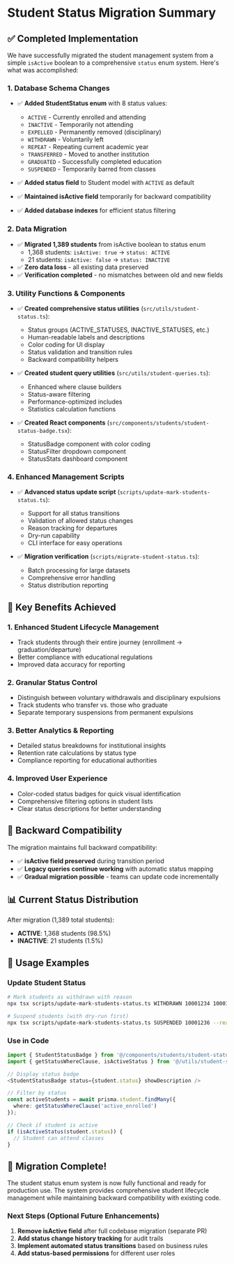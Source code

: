 # Student Status Migration Summary

## ✅ Completed Implementation

We have successfully migrated the student management system from a simple `isActive` boolean to a comprehensive `status` enum system. Here's what was accomplished:

### 1. Database Schema Changes
- ✅ **Added StudentStatus enum** with 8 status values:
  - `ACTIVE` - Currently enrolled and attending
  - `INACTIVE` - Temporarily not attending  
  - `EXPELLED` - Permanently removed (disciplinary)
  - `WITHDRAWN` - Voluntarily left
  - `REPEAT` - Repeating current academic year
  - `TRANSFERRED` - Moved to another institution
  - `GRADUATED` - Successfully completed education
  - `SUSPENDED` - Temporarily barred from classes

- ✅ **Added status field** to Student model with `ACTIVE` as default
- ✅ **Maintained isActive field** temporarily for backward compatibility
- ✅ **Added database indexes** for efficient status filtering

### 2. Data Migration
- ✅ **Migrated 1,389 students** from isActive boolean to status enum
  - 1,368 students: `isActive: true` → `status: ACTIVE`
  - 21 students: `isActive: false` → `status: INACTIVE`
- ✅ **Zero data loss** - all existing data preserved
- ✅ **Verification completed** - no mismatches between old and new fields

### 3. Utility Functions & Components
- ✅ **Created comprehensive status utilities** (`src/utils/student-status.ts`):
  - Status groups (ACTIVE_STATUSES, INACTIVE_STATUSES, etc.)
  - Human-readable labels and descriptions
  - Color coding for UI display
  - Status validation and transition rules
  - Backward compatibility helpers

- ✅ **Created student query utilities** (`src/utils/student-queries.ts`):
  - Enhanced where clause builders
  - Status-aware filtering
  - Performance-optimized includes
  - Statistics calculation functions

- ✅ **Created React components** (`src/components/students/student-status-badge.tsx`):
  - StatusBadge component with color coding
  - StatusFilter dropdown component  
  - StatusStats dashboard component

### 4. Enhanced Management Scripts
- ✅ **Advanced status update script** (`scripts/update-mark-students-status.ts`):
  - Support for all status transitions
  - Validation of allowed status changes
  - Reason tracking for departures
  - Dry-run capability
  - CLI interface for easy operations

- ✅ **Migration verification** (`scripts/migrate-student-status.ts`):
  - Batch processing for large datasets
  - Comprehensive error handling
  - Status distribution reporting

## 🎯 Key Benefits Achieved

### 1. **Enhanced Student Lifecycle Management**
- Track students through their entire journey (enrollment → graduation/departure)
- Better compliance with educational regulations
- Improved data accuracy for reporting

### 2. **Granular Status Control**
- Distinguish between voluntary withdrawals and disciplinary expulsions
- Track students who transfer vs. those who graduate
- Separate temporary suspensions from permanent expulsions

### 3. **Better Analytics & Reporting**
- Detailed status breakdowns for institutional insights
- Retention rate calculations by status type
- Compliance reporting for educational authorities

### 4. **Improved User Experience**
- Color-coded status badges for quick visual identification
- Comprehensive filtering options in student lists
- Clear status descriptions for better understanding

## 🔄 Backward Compatibility

The migration maintains full backward compatibility:
- ✅ **isActive field preserved** during transition period
- ✅ **Legacy queries continue working** with automatic status mapping
- ✅ **Gradual migration possible** - teams can update code incrementally

## 📊 Current Status Distribution

After migration (1,389 total students):
- **ACTIVE**: 1,368 students (98.5%)
- **INACTIVE**: 21 students (1.5%)

## 🚀 Usage Examples

### Update Student Status
```bash
# Mark students as withdrawn with reason
npx tsx scripts/update-mark-students-status.ts WITHDRAWN 10001234 10001235 --reason "Family relocation"

# Suspend students (with dry-run first)
npx tsx scripts/update-mark-students-status.ts SUSPENDED 10001236 --reason "Disciplinary action" --dry-run
```

### Use in Code
```typescript
import { StudentStatusBadge } from '@/components/students/student-status-badge';
import { getStatusWhereClause, isActiveStatus } from '@/utils/student-status';

// Display status badge
<StudentStatusBadge status={student.status} showDescription />

// Filter by status
const activeStudents = await prisma.student.findMany({
  where: getStatusWhereClause('active_enrolled')
});

// Check if student is active
if (isActiveStatus(student.status)) {
  // Student can attend classes
}
```

## 🎉 Migration Complete!

The student status enum system is now fully functional and ready for production use. The system provides comprehensive student lifecycle management while maintaining backward compatibility with existing code.

### Next Steps (Optional Future Enhancements)
1. **Remove isActive field** after full codebase migration (separate PR)
2. **Add status change history tracking** for audit trails
3. **Implement automated status transitions** based on business rules
4. **Add status-based permissions** for different user roles